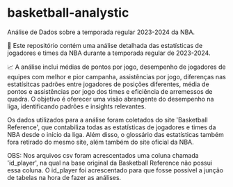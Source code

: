 # basketball-analystic
Análise de Dados sobre a temporada regular 2023-2024 da NBA.

🏀 Este repositório contém uma análise detalhada das estatísticas de jogadores e times da NBA durante a temporada regular de 2023-2024. 

📈 A análise inclui médias de pontos por jogo, desempenho de jogadores de equipes com melhor e pior campanha, assistências por jogo, diferenças nas estatísitcas padrões entre jogadores de posições diferentes, média de pontos e assistências por jogo dos times e eficiência de arremessos de quadra. 
O objetivo é oferecer uma visão abrangente do desempenho na liga, identificando padrões e insights relevantes.

Os dados utilizados para a análise foram coletados do site 'Basketball Reference', que contabiliza todas as estatísticas de jogadores e times da NBA desde o início da liga.
Além disso, o glossário das estatísticas também fora retirado do mesmo site, além também do site oficial da NBA.

OBS: Nos arquivos csv foram acrescentados uma coluna chamada 'id_player', na qual na base original da Basketball Reference não possui essa coluna. O id_player foi acrescentado para que fosse possível a junção de tabelas na hora de fazer as análises.



